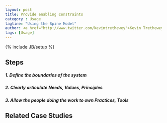 ```yaml
---
layout: post
title: Provide enabling constraints
category : Usage
tagline: "Using the Spine Model"
author: <a href="http://www.twitter.com/kevintrethewey">Kevin Trethewey</a>
tags: [Usage]
---
```

{% include JB/setup %}

## Steps

##### 1. Define the boundaries of the system

##### 2. Clearly articulate Needs, Values, Principles

##### 3. Allow the people doing the work to own Practices, Tools

## Related Case Studies 
